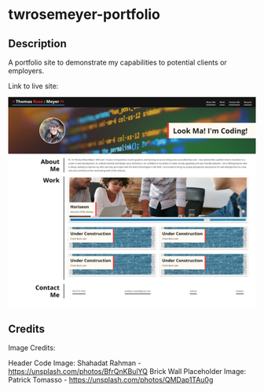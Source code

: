 # twrosemeyer-portfolio

## Description

A portfolio site to demonstrate my capabilities to potential clients or employers.

Link to live site: 


![](./assets/images/portfolio_screenshot.png)

## Credits

Image Credits: 

Header Code Image: Shahadat Rahman - https://unsplash.com/photos/BfrQnKBulYQ
Brick Wall Placeholder Image: Patrick Tomasso - https://unsplash.com/photos/QMDap1TAu0g


